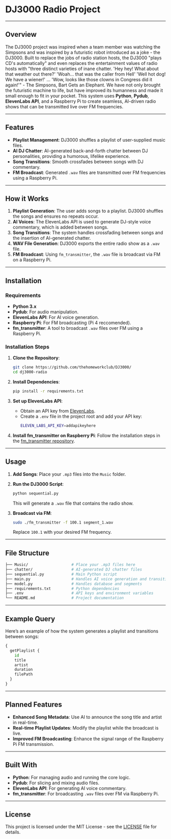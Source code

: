 # DJ3000 Radio Project

---

## Overview
The DJ3000 project was inspired when a team member was watching the Simpsons and was inspired by a futuristic robot introduced as a joke - the DJ3000. Built to replace the jobs of radio station hosts, the DJ3000 "plays CD's automatically" and even replaces the entertainment values of radio hosts with "three distinct varieties of inane chatter. 'Hey hey! What about that weather out there?' 'Woah... that was the caller from Hell' 'Well hot dog! We have a wiener!' ... 'Wow, looks like those clowns in Congress did it again!'" - The Simpsons, Bart Gets an Elephant. We have not only brought the futuristic machine to life, but have improved its humanness and made it small enough to fit in your pocket.
This system uses **Python**, **Pydub**, **ElevenLabs API**, and a Raspberry Pi to create seamless, AI-driven radio shows that can be transmitted live over FM frequencies.

---

## Features
- **Playlist Management**: DJ3000 shuffles a playlist of user-supplied music files.
- **AI DJ Chatter**: AI-generated back-and-forth chatter between DJ personalities, providing a humorous, lifelike experience.
- **Song Transitions**: Smooth crossfades between songs with DJ commentary.
- **FM Broadcast**: Generated `.wav` files are transmitted over FM frequencies using a Raspberry Pi.
  
---

## How it Works
1. **Playlist Generation**: The user adds songs to a playlist. DJ3000 shuffles the songs and ensures no repeats occur.
2. **AI Voices**: The ElevenLabs API is used to generate DJ-style voice commentary, which is added between songs.
3. **Song Transitions**: The system handles crossfading between songs and the insertion of AI-generated chatter.
4. **WAV File Generation**: DJ3000 exports the entire radio show as a `.wav` file.
5. **FM Broadcast**: Using `fm_transmitter`, the `.wav` file is broadcast via FM on a Raspberry Pi.

---

## Installation

### Requirements
- **Python 3.x**
- **Pydub**: For audio manipulation.
- **ElevenLabs API**: For AI voice generation.
- **Raspberry Pi**: For FM broadcasting (Pi 4 reccomended).
- **fm_transmitter**: A tool to broadcast `.wav` files over FM using a Raspberry Pi.

### Installation Steps

1. **Clone the Repository**:
   ```bash
   git clone https://github.com/thehomeworkclub/DJ3000/
   cd dj3000-radio
   ```

2. **Install Dependencies**:
   ```bash
   pip install -r requirements.txt
   ```

3. **Set up ElevenLabs API**:
   - Obtain an API key from [ElevenLabs](https://elevenlabs.io).
   - Create a `.env` file in the project root and add your API key:
     ```bash
     ELEVEN_LABS_API_KEY=addapikeyhere
     ```

4. **Install fm_transmitter on Raspberry Pi**:
   Follow the installation steps in the [fm_transmitter repository](https://github.com/markondej/fm_transmitter).

---

## Usage

1. **Add Songs**:
   Place your `.mp3` files into the `Music` folder.

2. **Run the DJ3000 Script**:
   ```bash
   python sequential.py
   ```

   This will generate a `.wav` file that contains the radio show.

3. **Broadcast via FM**:
   ```bash
   sudo ./fm_transmitter -f 100.1 segment_1.wav
   ```
   Replace `100.1` with your desired FM frequency.

---

## File Structure

```bash
├── Music/                   # Place your .mp3 files here
├── chatter/                 # AI-generated DJ chatter files
├── sequential.py            # Main Python script
├── main.py                  # Handles AI voice generation and transitions
├── model.py                 # Handles database and segments
├── requirements.txt         # Python dependencies
├── .env                     # API keys and environment variables
└── README.md                # Project documentation
```

---

## Example Query

Here’s an example of how the system generates a playlist and transitions between songs:

```python
{
  getPlaylist {
    id
    title
    artist
    duration
    filePath
  }
}
```

---

## Planned Features
- **Enhanced Song Metadata**: Use AI to announce the song title and artist in real-time.
- **Real-time Playlist Updates**: Modify the playlist while the broadcast is live.
- **Improved FM Broadcasting**: Enhance the signal range of the Raspberry Pi FM transmission.

---

## Built With
- **Python**: For managing audio and running the core logic.
- **Pydub**: For slicing and mixing audio files.
- **ElevenLabs API**: For generating AI voice commentary.
- **fm_transmitter**: For broadcasting `.wav` files over FM via Raspberry Pi.

---

## License
This project is licensed under the MIT License - see the [LICENSE](LICENSE) file for details.

